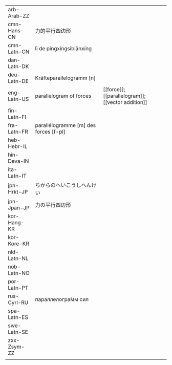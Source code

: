 | | | |
|-|-|-|
| arb-Arab-ZZ |  |  |
| cmn-Hans-CN | 力的平行四边形 |  |
| cmn-Latn-CN | lì de píngxíngsìbiānxíng |  |
| dan-Latn-DK |  |  |
| deu-Latn-DE | Kräfteparallelogramm [n] |  |
| eng-Latn-US | parallelogram of forces | [[force]]; [[parallelogram]]; [[vector addition]] |
| fin-Latn-FI |  |  |
| fra-Latn-FR | parallélogramme [m] des forces [f-pl] |  |
| heb-Hebr-IL |  |  |
| hin-Deva-IN |  |  |
| ita-Latn-IT |  |  |
| jpn-Hrkt-JP | ちからのへいこうしへんけい |  |
| jpn-Jpan-JP | 力の平行四辺形 |  |
| kor-Hang-KR |  |  |
| kor-Kore-KR |  |  |
| nld-Latn-NL |  |  |
| nob-Latn-NO |  |  |
| por-Latn-PT |  |  |
| rus-Cyrl-RU | параллелогра́мм сил |  |
| spa-Latn-ES |  |  |
| swe-Latn-SE |  |  |
| zxx-Zsym-ZZ |  |  |
|  |  |  |
